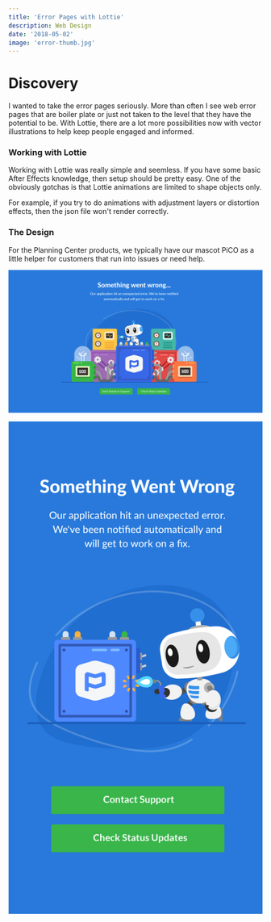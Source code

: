 ```yaml
---
title: 'Error Pages with Lottie'
description: Web Design
date: '2018-05-02'
image: 'error-thumb.jpg'
---
```


# Discovery

I wanted to take the error pages seriously. More than often I see web error pages that are boiler plate or just not taken to the level that they have the potential to be. With Lottie, there are a lot more possibilities now with vector illustrations to help keep people engaged and informed.

### Working with Lottie

Working with Lottie was really simple and seemless. If you have some basic After Effects knowledge, then setup should be pretty easy. One of the obviously gotchas is that Lottie animations are limited to shape objects only.

For example, if you try to do animations with adjustment layers or distortion effects, then the json file won't render correctly.

### The Design


For the Planning Center products, we typically have our mascot PiCO as a little helper for customers that run into issues or need help.

![Error 500 Page Design - Web Layout](500-web.png)

<div class="blog-image--small blog-image--center">
<img src="500-mobile.png" alt="Mobile layout for 500 page"/>
</div>
<br/>
<br/>

